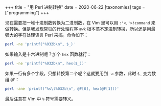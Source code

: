 +++
title = "用 Perl 进制转换"
date = 2020-06-22
[taxonomies]
tags = ["programming"]
+++

现在需要把一堆十进制数转换为二进制数，在 Vim 里可以用 `:'<,'>!command` 来做转换。但是我发现常见的行处理程序 `awk` 根本搞不定进制转换，所以还是用最强大的字符处理语言 Perl 来搞。命令如下：

```sh
perl -ne 'printf("%032b\n", $_)'
```

如果输入是十六进制呢？加个 `hex` 函数就行：

```sh
perl -ne 'printf("%032b\n", hex($_))'
```

如果一行有多个字段，只想转换第二个呢？这就要用到 `-a` 参数，此时 `$_` 变为数组 `@F`：

```sh
perl -ane 'printf("%s\t%032b\n", @F[0], hex(@F[1]))'
```

最后注意在 Vim 中 `%` 符号需要转义。
